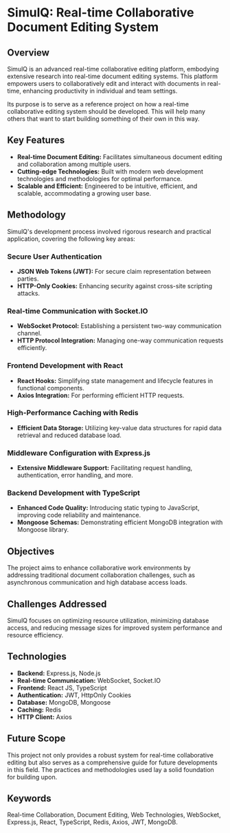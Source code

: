 
# SimulQ: Real-time Collaborative Document Editing System

## Overview

SimulQ is an advanced real-time collaborative editing platform, embodying extensive research into real-time document editing systems. This platform empowers users to collaboratively edit and interact with documents in real-time, enhancing productivity in individual and team settings.

Its purpose is to serve as a reference project on how a real-time collaborative editing system should be developed. This will help many others that want to start building something of their own in this way.

## Key Features

- **Real-time Document Editing:** Facilitates simultaneous document editing and collaboration among multiple users.
- **Cutting-edge Technologies:** Built with modern web development technologies and methodologies for optimal performance.
- **Scalable and Efficient:** Engineered to be intuitive, efficient, and scalable, accommodating a growing user base.

## Methodology

SimulQ's development process involved rigorous research and practical application, covering the following key areas:

### Secure User Authentication
- **JSON Web Tokens (JWT):** For secure claim representation between parties.
- **HTTP-Only Cookies:** Enhancing security against cross-site scripting attacks.

### Real-time Communication with Socket.IO
- **WebSocket Protocol:** Establishing a persistent two-way communication channel.
- **HTTP Protocol Integration:** Managing one-way communication requests efficiently.

### Frontend Development with React
- **React Hooks:** Simplifying state management and lifecycle features in functional components.
- **Axios Integration:** For performing efficient HTTP requests.

### High-Performance Caching with Redis
- **Efficient Data Storage:** Utilizing key-value data structures for rapid data retrieval and reduced database load.

### Middleware Configuration with Express.js
- **Extensive Middleware Support:** Facilitating request handling, authentication, error handling, and more.

### Backend Development with TypeScript
- **Enhanced Code Quality:** Introducing static typing to JavaScript, improving code reliability and maintenance.
- **Mongoose Schemas:** Demonstrating efficient MongoDB integration with Mongoose library.

## Objectives

The project aims to enhance collaborative work environments by addressing traditional document collaboration challenges, such as asynchronous communication and high database access loads.

## Challenges Addressed

SimulQ focuses on optimizing resource utilization, minimizing database access, and reducing message sizes for improved system performance and resource efficiency.

## Technologies

- **Backend:** Express.js, Node.js
- **Real-time Communication:** WebSocket, Socket.IO
- **Frontend:** React JS, TypeScript
- **Authentication:** JWT, HttpOnly Cookies
- **Database:** MongoDB, Mongoose
- **Caching:** Redis
- **HTTP Client:** Axios

## Future Scope

This project not only provides a robust system for real-time collaborative editing but also serves as a comprehensive guide for future developments in this field. The practices and methodologies used lay a solid foundation for building upon.

## Keywords

Real-time Collaboration, Document Editing, Web Technologies, WebSocket, Express.js, React, TypeScript, Redis, Axios, JWT, MongoDB.

